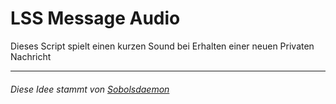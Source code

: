 <h1>LSS Message Audio</h1>
Dieses Script spielt einen kurzen Sound bei Erhalten einer neuen Privaten Nachricht

<hr>

<h6>Diese Idee stammt von <a href="https://forum.leitstellenspiel.de/cms/index.php?user/9181-sobolsdaemon/">Sobolsdaemon</a></h6>